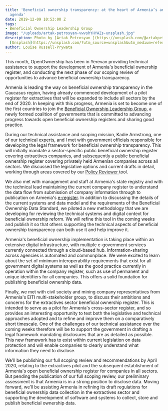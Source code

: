 ```yaml
---
title: 'Beneficial ownership transparency: at the heart of Armenia’s anti-corruption
  agenda'
date: 2019-12-09 10:53:00 Z
tags:
- Beneficial Ownership Leadership Group
image: "/uploads/artak-petrosyan-vwvshYHYAZs-unsplash.jpg"
description: Photo by [Artak Petrosyan ](https://unsplash.com/@artakpetrosyan?utm_source=unsplash&utm_medium=referral&utm_content=creditCopyText)on
  [Unsplash](https://unsplash.com/?utm_source=unsplash&utm_medium=referral&utm_content=creditCopyText)
author: Louise Russell-Prywata
---
```


This month, OpenOwnership has been in Yerevan providing technical assistance to support the development of Armenia's beneficial ownership register, and conducting the next phase of our scoping review of opportunities to advance beneficial ownership transparency.

Armenia is leading the way on beneficial ownership transparency in the Caucasus region, having already commenced development of a pilot register for extractives that will be expanded to include all sectors by the end of 2020. In keeping with this progress, Armenia is set to become one of the first countries to join the [Beneficial Ownership Leadership Group](https://www.openownership.org/news/countries-take-action-anti-corruption-day-2019/), a newly formed coalition of governments that is committed to advancing progress towards open beneficial ownership registers and sharing good practice.

During our technical assistance and scoping mission, Kadie Armstrong, one of our technical experts, and I met with government officials responsible for developing the legal framework for beneficial ownership transparency. This will initially mandate a sector-specific public beneficial ownership register covering extractives companies, and subsequently a public beneficial ownership register covering privately held Armenian companies across all sectors. We discussed the legislative options and current drafts in detail, working through areas covered by our [Policy Reviewer ](https://www.openownership.org/uploads/oo-beneficial-ownership-policy-reviewer.pdf)tool.

We also met with management and staff at Armenia's state registry and with the technical lead maintaining the current company register to understand the data flow from submission of company information through to publication on Armenia's [e-register](https://www.e-register.am/en/). In addition to discussing the details of the current systems and data model and the requirements of the Beneficial Ownership Data Standard, we piloted a new methodology that we are developing for reviewing the technical systems and digital context for beneficial ownership reform. We will refine this tool in the coming weeks and publish it so that others supporting the technical aspects of beneficial ownership transparency can both use it and help improve it.

Armenia's beneficial ownership implementation is taking place within an extensive digital infrastructure, with multiple e-government services currently connected through a cloud-based hub. Information-sharing across agencies is automated and commonplace. We were excited to learn about the set of minimum interoperability requirements that exist for all government digital systems as well as the good practice currently in operation within the company register, such as use of permanent and unique identifiers for all companies. This offers a solid foundation for publishing beneficial ownership data.

Finally, we met with civil society and mining company representatives from Armenia's EITI multi-stakeholder group, to discuss their ambitions and concerns for the extractives sector beneficial ownership register. This is intended to serve as a pilot for Armenia's cross-sector register, and so provides an interesting opportunity to test both the legislative and technical approaches adopted and to refine and improve them on a comparatively short timescale. One of the challenges of our technical assistance over the coming weeks therefore will be to support the government in drafting a legal framework mandating disclosures that are as detailed as possible. This new framework has to exist within current legislation on data protection and will enable companies to clearly understand what information they need to disclose.

We'll be publishing our full scoping review and recommendations by April 2020, relating to the extractives pilot and the subsequent establishment of Armenia's open beneficial ownership register for companies in all sectors. But pending the publication of our full scoping review, our preliminary assessment is that Armenia is in a strong position to disclose data. Moving forward, we’ll be assisting Armenia in refining its draft regulations for beneficial ownership data collection in the extractives sector and supporting the development of software and systems to collect, store and publish beneficial ownership data.
